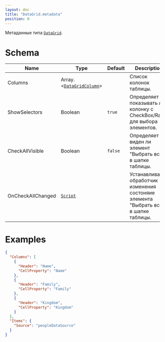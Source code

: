 ```yaml
---
layout: doc
title: "DataGrid.metadata"
position: 0
---
```


Метаданные типа [`DataGrid`](../).

# Schema

Name|Type|Default|Description
----|----|----|-----------
Columns|Array.<[`DataGridColumn`](../DataGridColumn/)>||Список колонок таблицы.
ShowSelectors|Boolean|`true`|Определяет показывать ли колонку с CheckBox/Radio для выбора элементов.
CheckAllVisible|Boolean|`false`|Определяет виден ли элемент "Выбрать все" в шапке таблицы.
OnCheckAllChanged|[`Script`](../../../Core/Script/)||Устанавливает обработчик изменения состоняие элемента "Выбрать все" в шапке таблицы.

# Examples

```json
{
  "Columns": [
    {
      "Header": "Name",
      "CellProperty": "Name"
    },
    {
      "Header": "Family",
      "CellProperty": "Family"
    },
    {
      "Header": "Kingdom",
      "CellProperty": "Kingdom"
    }
  ],
  "Items": {
    "Source": "peopleDataSource"
  }
}
```
